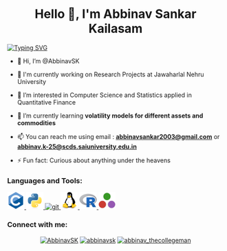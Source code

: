 <h1 align="center">Hello 👋, I'm Abbinav Sankar Kailasam</h1>

[![Typing SVG](https://readme-typing-svg.demolab.com/?lines=Aspiring+Quant;Data+Scientist)](https://git.io/typing-svg)

- 👋 Hi, I’m @AbbinavSK

- 🔭 I'm currently working on Research Projects at Jawaharlal Nehru University
  
- 👀 I’m interested in Computer Science and Statistics applied in Quantitative Finance
  
- 🌱 I’m currently learning **volatility models for different assets and commodities**
  
- 📫 You can reach me using email : **abbinavsankar2003@gmail.com** or **abbinav.k-25@scds.saiuniversity.edu.in**
  
- ⚡ Fun fact: Curious about anything under the heavens

<h3 align="left">Languages and Tools:</h3>
<p align="left"> 
  <a href="https://www.cprogramming.com/" target="_blank"> 
    <img src="https://raw.githubusercontent.com/devicons/devicon/master/icons/c/c-original.svg" alt="c" width="40" height="40"/> 
  </a> 
  <a href="https://www.python.org" target="_blank"> 
    <img src="https://raw.githubusercontent.com/devicons/devicon/master/icons/python/python-original.svg" alt="python" width="40" height="40"/> 
  </a> 
  <a href="https://git-scm.com/" target="_blank"> 
    <img src="https://www.vectorlogo.zone/logos/git-scm/git-scm-icon.svg" alt="git" width="40" height="40"/> 
  </a> 
  <a href="https://www.linux.org/" target="_blank"> 
    <img src="https://raw.githubusercontent.com/devicons/devicon/master/icons/linux/linux-original.svg" alt="linux" width="40" height="40"/> 
  </a> 
  <a href="https://www.r-project.org/" target="_blank"> 
    <img src="https://raw.githubusercontent.com/devicons/devicon/master/icons/r/r-original.svg" alt="r" width="40" height="40"/> 
  </a> 
  <a href="https://julialang.org/" target="_blank"> 
    <img src="https://raw.githubusercontent.com/devicons/devicon/master/icons/julia/julia-original.svg" alt="julia" width="40" height="40"/> 
  </a>
</p>

<h3 align="left">Connect with me:</h3>
<p align="center">
<a href="https://x.com/AbbinavSK" target="blank"><img align="center" src="https://raw.githubusercontent.com/rahuldkjain/github-profile-readme-generator/22064237dce9d9052582c108ace3c161b646dfd9/src/images/icons/Social/twitter.svg" alt="AbbinavSK" height="30" width="40" /></a>
<a href="https://www.linkedin.com/in/abbinavsk" target="blank"><img align="center" src="https://raw.githubusercontent.com/rahuldkjain/github-profile-readme-generator/22064237dce9d9052582c108ace3c161b646dfd9/src/images/icons/Social/linked-in-alt.svg" alt="abbinavsk" height="30" width="40" /></a>
<a href="https://www.instagram.com/abbinav_thecollegeman" target="blank"><img align="center" src="https://raw.githubusercontent.com/rahuldkjain/github-profile-readme-generator/22064237dce9d9052582c108ace3c161b646dfd9/src/images/icons/Social/instagram.svg" alt="abbinav_thecollegeman" height="30" width="40" /></a>
</p>
